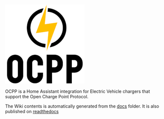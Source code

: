 <!-- This is top level document for the hitub Wiki -->

![OCPP](https://github.com/home-assistant/brands/raw/master/custom_integrations/ocpp/icon.png)

OCPP is a Home Assistant integration for Electric Vehicle chargers that support the Open Charge Point Protocol.

The Wiki contents is automatically generated from the [docs](https://github.com/lbbrhzn/ocpp/tree/main/docs) folder.
It is also published on [readthedocs](https://home-assistant-ocpp.readthedocs.io)
